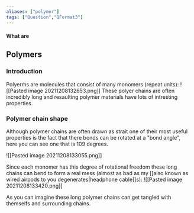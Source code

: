 ```yaml
---
aliases: ["polymer"]
tags: ["Question","QFormat3"]
---
```


#### What are
## Polymers
### Introduction
Polyerms are molecules that consist of many monomers (repeat units):
![[Pasted image 20211208132653.png]]
These polyer chains are often incredibly long and resaulting polymer materials have lots of intresting properties.

### Polymer chain shape
Although polymer chains are often drawn as strait one of their most useful properties is the fact that there bonds can be rotated at a "bond angle", here you can see one that is 109 degrees.

![[Pasted image 20211208133055.png]]

Since each monomer has this degree of rotational freedom these long chains can bend to form a real mess (almost as bad as my [[also known as wired airpods to you degenerates|headphone cable]]s):
![[Pasted image 20211208133420.png]]

As you can imagine these long polymer chains can get tangled with themselfs and surrounding chains.